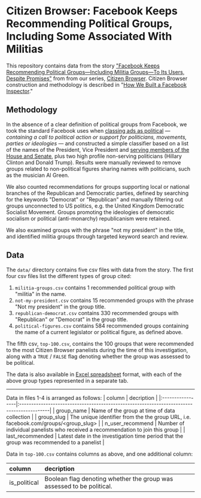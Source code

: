 # Citizen Browser: Facebook Keeps Recommending Political Groups, Including Some Associated With Militias
This repository contains data from the story ["Facebook Keeps Recommending Political Groups—Including Militia Groups—To Its Users, Despite Promises"](https://themarkup.org/citizen-browser/) from from our series, [Citizen Browser](https://themarkup.org/citizen-browser/). Citizen Browser construction and methodology is described in "[How We Built a Facebook Inspector](https://themarkup.org/citizen-browser/2021/01/05/how-we-built-a-facebook-inspector)."

## Methodology
In the absence of a clear definition of political groups from Facebook, we took the standard Facebook uses when [classing ads as political](https://www.facebook.com/business/help/167836590566506?id=288762101909005) — *containing a call to political action or support for politicians, movements, parties or ideologies* — and constructed a simple classifier based on a list of the names of the President, Vice President and [serving members of the House and Senate](https://github.com/unitedstates/congress-legislators), plus two high profile non-serving politicians (Hillary Clinton and Donald Trump). Results were manually reviewed to remove groups related to non-political figures sharing names with politicians, such as the musician Al Green.


We also counted recommendations for groups supporting local or national branches of the Republican and Democratic parties, defined by searching for the keywords "Democrat" or "Republican" and manually filtering out groups unconnected to US politics, e.g. the United Kingdom Democratic Socialist Movement. Groups promoting the ideologies of democratic socialism or political (anti-monarchy) republicanism were retained.

We also examined groups with the phrase "not my president" in the title, and identified militia groups through targeted keyword search and review.

## Data
The `data/` directory contains five csv files with data from the story. The first four csv files list the different types of group cited:

1. `militia-groups.csv` contains 1 recommended political group with "militia" in the name.
2. `not-my-president.csv` contains 15 recommended groups with the phrase "Not my president" in the group title.
3. `republican-democrat.csv` contains 330 recommended groups with "Republican" or "Democrat" in the group title.
4. `political-figures.csv` contains 584 recommended groups containing the name of a current legislator or political figure, as defined above.

The fifth csv, `top-100.csv`, contains the 100 groups that were recommended to the most Citizen Browser panelists during the time of this investigation, along with a `TRUE` / `FALSE` flag denoting whether the group was assessed to be political.

The data is also available in [Excel spreadsheet](https://github.com/the-markup/citizen-browser-fb-still-recommends-political-groups/raw/main/data/Political%20recommended%20groups%20February-June.xlsx) format, with each of the above group types represented in a separate tab.

-----

Data in files 1-4 is arranged as follows:
| column           | decription                                                                                |
|:-----------------|:------------------------------------------------------------------------------------------|
| group_name       | Name of the group at time of data collection                                              |
| group_slug       | The unique identifier from the the group URL, i.e. facebook.com/groups/<group_slug>  |
| n_user_recommend | Number of individual panelists who received a recommendation to join this group |
| last_recommended  | Latest date in the investigation time period that the group was recommended to a panelist |

Data in `top-100.csv` contains columns as above, and one additional column:

| column           | decription                                                                                |
|:-----------------|:------------------------------------------------------------------------------------------|
| is_political      | Boolean flag denoting whether the group was assessed to be political.                    |
